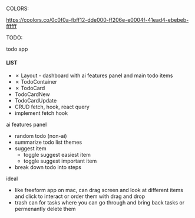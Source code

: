 COLORS:

https://coolors.co/0c0f0a-fbff12-dde000-ff206e-e0004f-41ead4-ebebeb-ffffff

TODO:

todo app

#### LIST

- &cross; Layout - dashboard with ai features panel and main todo items
- &cross; TodoContainer
- &cross; TodoCard
- TodoCardNew
- TodoCardUpdate
- CRUD fetch, hook, react query
- implement fetch hook

ai features panel

- random todo (non-ai)
- summarize todo list themes
- suggest item
  - toggle suggest easiest item
  - toggle suggest important item
- break down todo into steps

ideal

- like freeform app on mac, can drag screen and look at different items and click to interact or order them with drag and drop
- trash can for tasks where you can go through and bring back tasks or permenantly delete them
